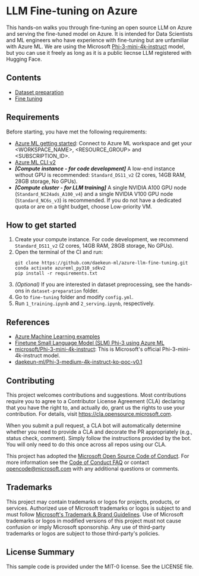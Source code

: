 # LLM Fine-tuning on Azure

This hands-on walks you through fine-tuning an open source LLM on Azure and serving the fine-tuned model on Azure. It is intended for Data Scientists and ML engineers who have experience with fine-tuning but are unfamiliar with Azure ML.
We are using the Microsoft [Phi-3-mini-4k-instruct](https://huggingface.co/microsoft/Phi-3-mini-4k-instruct) model, but you can use it freely as long as it is a public liecnse LLM registered with Hugging Face.

## Contents

- [Dataset preparation](dataset-preparation)
- [Fine tuning](fine-tuning)

## Requirements

Before starting, you have met the following requirements:

- [Azure ML getting started](https://github.com/Azure/azureml-examples/tree/main/tutorials): Connect to Azure ML workspace and get your <WORKSPACE_NAME>, <RESOURCE_GROUP> and <SUBSCRIPTION_ID>.
- [Azure ML CLI v2](https://learn.microsoft.com/en-us/azure/machine-learning/concept-v2?view=azureml-api-2#azure-machine-learning-cli-v2)
- ***[Compute instance - for code development]*** A low-end instance without GPU is recommended: `Standard_DS11_v2` (2 cores, 14GB RAM, 28GB storage, No GPUs).
- ***[Compute cluster - for LLM training]*** A single NVIDIA A100 GPU node (`Standard_NC24ads_A100_v4`) and a single NVIDIA V100 GPU node (`Standard_NC6s_v3`) is recommended. If you do not have a dedicated quota or are on a tight budget, choose Low-priority VM.

## How to get started 
1. Create your compute instance. For code development, we recommend `Standard_DS11_v2` (2 cores, 14GB RAM, 28GB storage, No GPUs).
2. Open the terminal of the CI and run: 
    ```shell
    git clone https://github.com/daekeun-ml/azure-llm-fine-tuning.git
    conda activate azureml_py310_sdkv2
    pip install -r requirements.txt
    ```
3. *(Optional)* If you are interested in dataset preprocessing, see the hands-ons in `dataset-preparation` folder.
4. Go to `fine-tuning` folder and modify `config.yml`.
5. Run `1_training.ipynb` and `2_serving.ipynb`, respectively.

## References

- [Azure Machine Learning examples](https://github.com/Azure/azureml-examples)
- [Finetune Small Language Model (SLM) Phi-3 using Azure ML](https://techcommunity.microsoft.com/t5/ai-machine-learning-blog/finetune-small-language-model-slm-phi-3-using-azure-machine/ba-p/4130399)
- [microsoft/Phi-3-mini-4k-instruct](https://huggingface.co/microsoft/Phi-3-mini-4k-instruct): This is Microsoft's official Phi-3-mini-4k-instruct model.
- [daekeun-ml/Phi-3-medium-4k-instruct-ko-poc-v0.1](https://huggingface.co/daekeun-ml/Phi-3-medium-4k-instruct-ko-poc-v0.1)

## Contributing

This project welcomes contributions and suggestions.  Most contributions require you to agree to a
Contributor License Agreement (CLA) declaring that you have the right to, and actually do, grant us
the rights to use your contribution. For details, visit https://cla.opensource.microsoft.com.

When you submit a pull request, a CLA bot will automatically determine whether you need to provide
a CLA and decorate the PR appropriately (e.g., status check, comment). Simply follow the instructions
provided by the bot. You will only need to do this once across all repos using our CLA.

This project has adopted the [Microsoft Open Source Code of Conduct](https://opensource.microsoft.com/codeofconduct/).
For more information see the [Code of Conduct FAQ](https://opensource.microsoft.com/codeofconduct/faq/) or
contact [opencode@microsoft.com](mailto:opencode@microsoft.com) with any additional questions or comments.

## Trademarks

This project may contain trademarks or logos for projects, products, or services. Authorized use of Microsoft 
trademarks or logos is subject to and must follow 
[Microsoft's Trademark & Brand Guidelines](https://www.microsoft.com/en-us/legal/intellectualproperty/trademarks/usage/general).
Use of Microsoft trademarks or logos in modified versions of this project must not cause confusion or imply Microsoft sponsorship.
Any use of third-party trademarks or logos are subject to those third-party's policies.

## License Summary

This sample code is provided under the MIT-0 license. See the LICENSE file.